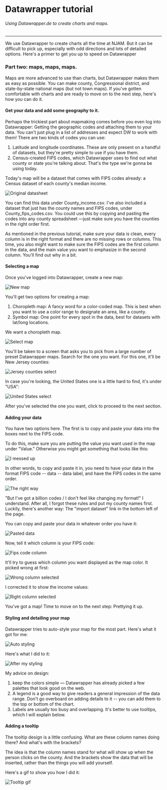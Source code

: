 # Datawrapper tutorial

###### Using Datawrapper.de to create charts and maps. 
------

We use Datawrapper to create charts all the time at NJAM. But it can be difficult to pick up, especially with odd directions and lots of detailed options. Here's a primer to get you up to speed on Datawrapper

### Part two: maps, maps, maps.

Maps are more advanced to use than charts, but Datawrapper makes them as easy as possible. You can make county, Congressional district, and state-by-state national maps (but not town maps). If you've gotten comfortable with charts and are ready to move on to the next step, here's how you can do it.

#### Get your data and add some geography to it.

Perhaps the trickiest part about mapmaking comes before you even log into Datawrapper: Getting the geographic codes and attaching them to your data. You can't just plug in a list of addresses and expect DW to work with them! There are two kinds of codes you can use:

1. Latitude and longitude coordinates. These are only present on a handful of datasets, but they're pretty simple to use if you have them. 
2. Census-created FIPS codes, which Datawrapper uses to find out what county or state you're talking about. That's the type we're gonna be using today.

Today's map will be a dataset that comes with FIPS codes already: a Census dataset of each county's median income.

![Original datasheet](img/og_data.png)

You can find this data under County_income.csv. I've also included a dataset that just has the county names and FIPS codes, under County_fips_codes.csv. You could use this by copying and pasting the codes into any county spreadsheet —just make sure you have the counties in the right order first. 

As mentioned in the previous tutorial, make sure your data is clean, every column is in the right format and there are no missing rows or columns. This time, you also might want to make sure the FIPS codes are the first column in the data, and the main value you want to emphasize in the second column. You'll find out why in a bit.

#### Selecting a map

Once you've logged into Datawrapper, create a new map: 

![New map](img/new_map.png)

You'll get two options for creating a map:

1. Choropleth map: A fancy word for a color-coded map. This is best when you want to use a color range to designate an area, like a county. 
2. Symbol map: One point for every spot in the data, best for datasets with lat/long locations. 

We want a choropleth map. 

![Select map](img/select_map.png)

You'll be taken to a screen that asks you to pick from a large number of preset Datawrapper maps. Search for the one you want. For this one, it'll be New Jersey counties: 

![Jersey counties select](img/county_select.png)

In case you're looking, the United States one is a little hard to find, it's under "USA":

![United States select](img/united_states_map_select.png)

After you've selected the one you want, click to proceed to the next section.

#### Adding your data

You have two options here. The first is to copy and paste your data into the boxes next to the FIPS code. 

To do this, make sure you are putting the value you want used in the map under "Value." Otherwise you might get something that looks like this: 

![I messed up](img/i_messed_up.png)

In other words, to copy and paste it in, you need to have your data in the format FIPS code -- data -- data label, and have the FIPS codes in the same order. 

![The right way](img/the_right_way.png)

"But I've got a billion codes / I don't feel like changing my format!" I understand. After all, I forgot these rules and put my county names first. Luckily, there's another way: The "import dataset" link in the bottom left of the page. 

You can copy and paste your data in whatever order you have it: 

![Pasted data](img/pasted_data_2.png)

Now, tell it which column is your FIPS code: 

![Fips code column](img/fips_column.png)

It'll try to guess which column you want displayed as the map color. It picked wrong at first:

![Wrong column selected](img/wrong_column_select.png)

I corrected it to show the income values: 

![Right column selected](img/right_column_selected.png)

You've got a map! Time to move on to the next step: Prettying it up.

#### Styling and detailing your map

Datawrapper tries to auto-style your map for the most part. Here's what it got for me: 

![Auto styling](img/map_guessed_design.png)

Here's what I did to it:

![After my styling](img/map_after_styling.png)

My advice on design: 

1. keep the colors simple — Datawrapper has already picked a few palettes that look good on the web. 
2. A legend is a good way to give readers a general impression of the data range. Don't go overboard on adding details to it -- you can add them to the top or bottom of the chart. 
3. Labels are usually too busy and overlapping. It's better to use tooltips, which I will explain below.

#### Adding a tooltip

The tooltip design is a little confusing. What are these column names doing there? And what's with the brackets?

The idea is that the column names stand for what will show up when the person clicks on the county. And the brackets show the data that will be inserted, rather than the things you will add yourself. 

Here's a gif to show you how I did it: 

![Tooltip gif](img/tooltip.gif)